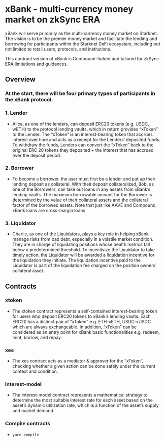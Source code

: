 # xBank - multi-currency money market on zkSync ERA

xBank will serve primarily as the multi-currency money market on Starknet. The vision is to be the premier money market and facilitate the lending and borrowing for participants within the Starknet DeFi ecosystem, including but not limited to retail users, protocols, and institutions.

This contract version of xBank is Compound-forked and tailored for zkSync ERA limitations and guidances.

## Overview

### At the start, there will be four primary types of participants in the xBank protocol.

### 1. Lender

- Alice, as one of the lenders, can deposit ERC20 tokens (e.g. USDC, wETH) to the protocol lending vaults, which in return provides “xToken” to the Lender. The “xToken” is an interest-bearing token that accrues interest over time and acts as a receipt for the Lenders’ deposited funds. To withdraw the funds, Lenders can convert the “xToken” back to the original ERC 20 tokens they deposited + the interest that has accrued over the deposit period.

### 2. Borrower

- To become a borrower, the user must first be a lender and put up their lending deposit as collateral. With their deposit collateralized, Bob, as one of the Borrowers, can take out loans in any assets from xBank’s lending vaults. The maximum borrowable amount for the Borrower is determined by the value of their collateral assets and the collateral factor of the borrowed assets. Note that just like AAVE and Compound, xBank loans are cross-margin loans.

### 3. Liquidator

- Charlie, as one of the Liquidators, plays a key role in helping xBank manage risks from bad debt, especially in a volatile market condition. They are in charge of liquidating positions whose health metrics fall below a predetermined threshold. To incentivize the Liquidator to take timely action, the Liquidator will be awarded a liquidation incentive for the liquidation they initiate. The liquidation incentive paid to the Liquidator is part of the liquidation fee charged on the position owners’ collateral asset.

## Contracts

### xtoken

- The xtoken contract represents a self-contained interest-bearing token for users who deposit ERC20 tokens to xBank’s lending vaults. Each ERC20 has a distinct pair of “xToken” e.g. ETH-xETH, USDC-xUSDC which are always exchangeable. In addition, “xToken” can be considered as an entry point for xBank basic functionalities e.g. redeem, mint, borrow, and repay.

### xes

- The xes contract acts as a mediator & approver for the “xToken”, checking whether a given action can be done safely under the current context and condition.

### interest-model

- The interest-model contract represents a mathematical strategy to determine the most suitable interest rate for each asset based on the asset’s dynamic utilization rate, which is a function of the asset’s supply and market demand.

### Compile contracts

- `yarn compile`

